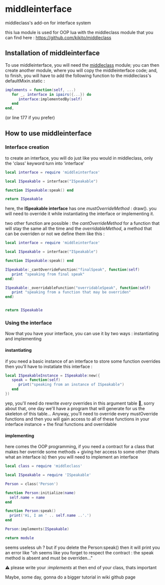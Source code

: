 # middleinterface
middleclass's add-on for interface system

this lua module is used for OOP lua with the middleclass module that you can find here : https://github.com/kikito/middleclass

## Installation of middleinterface

To use middleinterface, you will need the [middleclass](https://github.com/kikito/middleclass) module;
you can then create another module, where you will copy the middleinterface code;
and, to finish, you will have to add the following function to the middleclass's defaultMixin.static :
```lua
implements = function(self, ...)
   for _, interface in ipairs({...}) do
      interface:implementedBy(self)
   end
end,
```
(or line 177 if you prefer)

## How to use middleinterface

### Interface creation

to create an interface, you will do just like you would in middleclass, only the 'class' keyword turn into 'interface'

```lua
local interface = require 'middleinterface'

local ISpeakable = interface("ISpeakable")

function ISpeakable:speak() end

return ISpeakable
```
here, the **ISpeakable interface** has one *mustOverrideMethod* : draw(). you will need to override it while instantiating the interface or implementing it.

two other function are possible :
the *cantOverrideMethod* for a function that will stay the same all the time and the *overridableMethod*, a method that can be overriden or not
we define them like this :

```lua
local interface = require 'middleinterface'

local ISpeakable = interface("ISpeakable")

function ISpeakable:speak() end

ISpeakable:_cantOverrideFunction("finalSpeak", function(self)
   print "speaking from final speak"
end)

ISpeakable:_overridableFunction("overridableSpeak", function(self)
   print "speaking from a function that may be overriden"
end)


return ISpeakable
```

### Using the interface

Now that you have your interface, you can use it by two ways : instantiating and implementing

#### instantiating

if you need a basic instance of an interface to store some function overrides then you'll have to instatiate this interface :
```lua
local ISpeakableInstance = ISpeakable:new({
   speak = function(self)
      print("speaking from an instance of ISpeakable")
   end
})
```
yep, you'll need do rewrite *every* overrides in this argument table 🗿, sorry about that, one day we'll have a program that will generate for us the skeleton of this table... 
Anyway,
you'll need to override every mustOverride functions and then you will gain access to all of these functions in your interface instance + the final functions and overridable

#### implementing

here comes the OOP programming, if you need a contract for a class that makes her override some methods + giving her access to some other (thats what an interface is) then you will need to implement an interface

```lua
local class = require 'middleclass'

local ISpeakable = require 'ISpeakable'

Person = class('Person')

function Person:initialize(name)
  self.name = name
end

function Person:speak()
  print('Hi, I am ' .. self.name ..'.')
end

Person:implements(ISpeakable)

return module
```
seems useless uh ?
but if you delete the Person:speak() then it will print you an error like "oh seems like you forget to respect the contract : the speak method is absent and must be overriden..."

⚠ please write your *:implements* at then end of your class, thats important

Maybe, some day, gonna do a bigger tutorial in wiki github page
